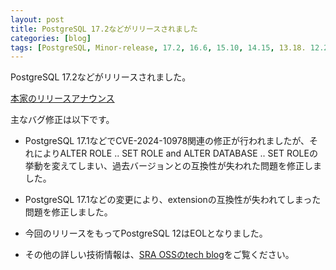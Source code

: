 ```yaml
---
layout: post
title: PostgreSQL 17.2などがリリースされました
categories: [blog]
tags: [PostgreSQL, Minor-release, 17.2, 16.6, 15.10, 14.15, 13.18. 12.22]
---
```

PostgreSQL 17.2などがリリースされました。

[本家のリリースアナウンス](https://www.postgresql.org/about/news/postgresql-172-166-1510-1415-1318-and-1222-released-2965/)

主なバグ修正は以下です。

- PostgreSQL 17.1などでCVE-2024-10978関連の修正が行われましたが、それによりALTER ROLE .. SET ROLE and ALTER DATABASE .. SET ROLEの挙動を変えてしまい、過去バージョンとの互換性が失われた問題を修正しました。

- PostgreSQL 17.1などの変更により、extensionの互換性が失われてしまった問題を修正しました。

- 今回のリリースをもってPostgreSQL 12はEOLとなりました。

- その他の詳しい技術情報は、[SRA OSSのtech blog](https://www.sraoss.co.jp/tech-blog/)をご覧ください。
